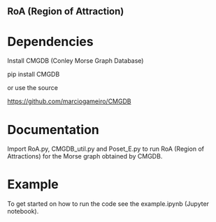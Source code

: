 ## RoA (Region of Attraction)


# Dependencies
Install CMGDB (Conley Morse Graph Database)

pip install CMGDB

or use the source

https://github.com/marciogameiro/CMGDB

# Documentation

Import RoA.py, CMGDB_util.py and Poset_E.py to run RoA (Region of Attractions) for the Morse graph obtained by CMGDB.

# Example

To get started on how to run the code see the example.ipynb (Jupyter notebook).
